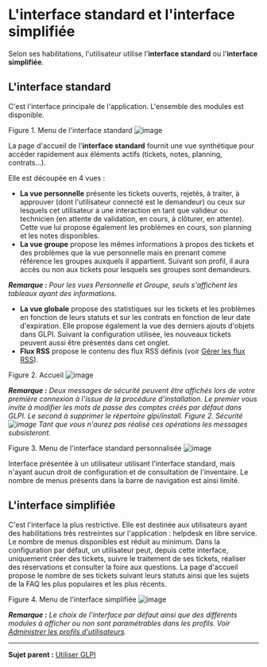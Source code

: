 L'interface standard et l'interface simplifiée
==============================================

Selon ses habilitations, l'utilisateur utilise l'**interface standard** ou l'**interface simplifiée**.

L'interface standard
--------------------

C'est l'interface principale de l'application. L'ensemble des modules est disponible.

Figure 1. Menu de l'interface standard
![image](docs/image/interfaceStandard.png)

La page d'accueil de l'**interface standard** fournit une vue synthétique pour accéder rapidement aux éléments actifs (tickets, notes, planning, contrats...).

Elle est découpée en 4 vues :

-   **La vue personnelle** présente les tickets ouverts, rejetés, à traiter, à approuver (dont l'utilisateur connecté est le demandeur) ou ceux sur lesquels cet utilisateur a une interaction en tant que valideur ou technicien (en attente de validation, en cours, à clôturer, en attente). Cette vue lui propose également les problèmes en cours, son planning et les notes disponibles.
-   **La vue groupe** propose les mêmes informations à propos des tickets et des problèmes que la vue personnelle mais en prenant comme référence les groupes auxquels il appartient. Suivant son profil, il aura accès ou non aux tickets pour lesquels ses groupes sont demandeurs.

***Remarque :*** *Pour les vues Personnelle et Groupe, seuls s'affichent les tableaux ayant des informations.*

-   **La vue globale** propose des statistiques sur les tickets et les problèmes en fonction de leurs statuts et sur les contrats en fonction de leur date d'expiration. Elle propose également la vue des derniers ajouts d'objets dans GLPI. Suivant la configuration utilisée, les nouveaux tickets peuvent aussi être présentés dans cet onglet.
-   **Flux RSS** propose le contenu des flux RSS définis (voir [Gérer les flux RSS](tool_rssflow.html "Les flux RSS se gèrent depuis le menu Outils > Flux RSS")).

Figure 2. Accueil ![image](docs/image/vuesStandard.png)

***Remarque :*** *Deux messages de sécurité peuvent être affichés lors de votre première connexion à l'issue de la procédure d'installation. 
Le premier vous invite à modifier les mots de passe des comptes créés par défaut dans GLPI. 
Le second à supprimer le répertoire glpi/install.
Figure 2. Sécurité ![image](docs/image/messageAccueil.png)
Tant que vous n'aurez pas réalisé ces opérations les messages subsisteront.*

Figure 3. Menu de l'interface standard personnalisée
![image](docs/image/GLPI-Interface%20personnalisee.png)

Interface présentée à un utilisateur utilisant l'interface standard, mais n'ayant aucun droit de configuration et de consultation de l'inventaire. Le nombre de menus présents dans la barre de navigation
est ainsi limité.

L'interface simplifiée
----------------------

C'est l'interface la plus restrictive. Elle est destinée aux utilisateurs ayant des habilitations très restreintes sur l'application : helpdesk en libre service. Le nombre de menus disponibles est réduit
au minimum. Dans la configuration par défaut, un utilisateur peut, depuis cette interface, uniquement créer des tickets, suivre le traitement de ses tickets, réaliser des réservations et consulter la foire aux questions. La page d'accueil propose le nombre de ses tickets suivant leurs statuts ainsi que les sujets de la FAQ les plus populaires et les plus récents.

Figure 4. Menu de l'interface simplifiée
![image](docs/image/interfaceSimplifiee.png)

***Remarque :*** *Le choix de l'interface par défaut ainsi que des différents modules à afficher ou non sont paramétrables dans les profils. Voir [Administrer les profils d'utilisateurs](administration_profile.html "Dans GLPI, administrer les profils peut se faire à partir du menu Administration > Profils.").*

---------
**Sujet parent :** [Utiliser GLPI](index.php?fr/02_premiers_pas_avec_GLPI/03_utiliser_GLPI/01_utiliser_GLPI.md)
